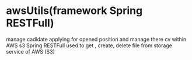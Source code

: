 # awsUtils(framework Spring RESTFull)
manage cadidate applying for opened position and manage there cv within AWS s3
Spring RESTFull used to get , create, delete file from storage service of AWS (S3)

